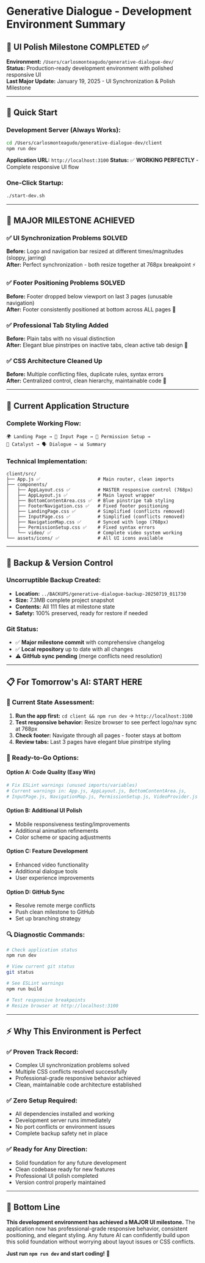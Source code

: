 # Generative Dialogue - Development Environment Summary

## 🎯 **UI Polish Milestone COMPLETED** ✅

**Environment:** `/Users/carlosmonteagudo/generative-dialogue-dev/`  
**Status:** Production-ready development environment with polished responsive UI  
**Last Major Update:** January 19, 2025 - UI Synchronization & Polish Milestone

---

## 🚀 **Quick Start**

### **Development Server (Always Works):**
```bash
cd /Users/carlosmonteagudo/generative-dialogue-dev/client
npm run dev
```
**Application URL:** `http://localhost:3100`
**Status:** ✅ **WORKING PERFECTLY** - Complete responsive UI flow

### **One-Click Startup:**
```bash
./start-dev.sh
```

---

## 🎊 **MAJOR MILESTONE ACHIEVED**

### **✅ UI Synchronization Problems SOLVED**
**Before:** Logo and navigation bar resized at different times/magnitudes (sloppy, jarring)  
**After:** Perfect synchronization - both resize together at 768px breakpoint ⚡

### **✅ Footer Positioning Problems SOLVED** 
**Before:** Footer dropped below viewport on last 3 pages (unusable navigation)  
**After:** Footer consistently positioned at bottom across ALL pages 🎯

### **✅ Professional Tab Styling Added**
**Before:** Plain tabs with no visual distinction  
**After:** Elegant blue pinstripes on inactive tabs, clean active tab design 💫

### **✅ CSS Architecture Cleaned Up**
**Before:** Multiple conflicting files, duplicate rules, syntax errors  
**After:** Centralized control, clean hierarchy, maintainable code 🔧

---

## 📁 **Current Application Structure**

### **Complete Working Flow:**
```
🌍 Landing Page → 📝 Input Page → 🎥 Permission Setup → 
💬 Catalyst → 🗣️ Dialogue → 📊 Summary
```

### **Technical Implementation:**
```
client/src/
├── App.js ✅                     # Main router, clean imports
├── components/
│   ├── AppLayout.css ✅          # MASTER responsive control (768px)
│   ├── AppLayout.js ✅           # Main layout wrapper
│   ├── BottomContentArea.css ✅  # Blue pinstripe tab styling
│   ├── FooterNavigation.css ✅   # Fixed footer positioning
│   ├── LandingPage.css ✅        # Simplified (conflicts removed)
│   ├── InputPage.css ✅          # Simplified (conflicts removed)
│   ├── NavigationMap.css ✅      # Synced with logo (768px)
│   ├── PermissionSetup.css ✅    # Fixed syntax errors
│   └── video/ ✅                 # Complete video system working
└── assets/icons/ ✅              # All UI icons available
```

---

## 🔐 **Backup & Version Control**

### **Uncorruptible Backup Created:**
- **Location:** `../BACKUPS/generative-dialogue-backup-20250719_011730`
- **Size:** 7.3MB complete project snapshot
- **Contents:** All 111 files at milestone state
- **Safety:** 100% preserved, ready for restore if needed

### **Git Status:**
- ✅ **Major milestone commit** with comprehensive changelog
- ✅ **Local repository** up to date with all changes
- ⚠️ **GitHub sync pending** (merge conflicts need resolution)

---

## 📋 **For Tomorrow's AI: START HERE**

### **🎯 Current State Assessment:**
1. **Run the app first:** `cd client && npm run dev` → `http://localhost:3100`
2. **Test responsive behavior:** Resize browser to see perfect logo/nav sync at 768px
3. **Check footer:** Navigate through all pages - footer stays at bottom
4. **Review tabs:** Last 3 pages have elegant blue pinstripe styling

### **🚀 Ready-to-Go Options:**

#### **Option A: Code Quality (Easy Win)**
```bash
# Fix ESLint warnings (unused imports/variables)
# Current warnings in: App.js, AppLayout.js, BottomContentArea.js, 
# InputPage.js, NavigationMap.js, PermissionSetup.js, VideoProvider.js
```

#### **Option B: Additional UI Polish**
- Mobile responsiveness testing/improvements
- Additional animation refinements
- Color scheme or spacing adjustments

#### **Option C: Feature Development**
- Enhanced video functionality
- Additional dialogue tools
- User experience improvements

#### **Option D: GitHub Sync**
- Resolve remote merge conflicts
- Push clean milestone to GitHub
- Set up branching strategy

### **🔍 Diagnostic Commands:**
```bash
# Check application status
npm run dev

# View current git status  
git status

# See ESLint warnings
npm run build

# Test responsive breakpoints
# Resize browser at http://localhost:3100
```

---

## ⚡ **Why This Environment is Perfect**

### **✅ Proven Track Record:**
- Complex UI synchronization problems solved
- Multiple CSS conflicts resolved successfully  
- Professional-grade responsive behavior achieved
- Clean, maintainable code architecture established

### **✅ Zero Setup Required:**
- All dependencies installed and working
- Development server runs immediately
- No port conflicts or environment issues
- Complete backup safety net in place

### **✅ Ready for Any Direction:**
- Solid foundation for any future development
- Clean codebase ready for new features
- Professional UI polish completed
- Version control properly maintained

---

## 🎊 **Bottom Line**

**This development environment has achieved a MAJOR UI milestone.** The application now has professional-grade responsive behavior, consistent positioning, and elegant styling. Any future AI can confidently build upon this solid foundation without worrying about layout issues or CSS conflicts.

**Just run `npm run dev` and start coding!** 🚀 